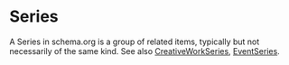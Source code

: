 # Series

A Series in schema.org is a group of related items, typically but not necessarily of the same kind. See also <a class="localLink" href="http://schema.org/CreativeWorkSeries">CreativeWorkSeries</a>, <a class="localLink" href="http://schema.org/EventSeries">EventSeries</a>.
